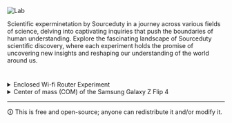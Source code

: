 ![Lab](https://github.com/sourceduty/Experiments/assets/123030236/818462e0-01cb-40f9-b7d6-63de829a02d0)

Scientific experminetation by Sourceduty in a journey across various fields of science, delving into captivating inquiries that push the boundaries of human understanding. Explore the fascinating landscape of Sourceduty scientific discovery, where each experiment holds the promise of uncovering new insights and reshaping our understanding of the world around us.

#

<details><summary>Enclosed Wi-fi Router Experiment</summary>
<br>

![Router](https://github.com/sourceduty/Experiments/assets/123030236/eab4f236-a257-498f-93f5-114c838bc22e)

Enclosing a Wi-Fi router in different materials can significantly impact the strength and quality of the Wi-Fi signal due to the materials' ability to absorb or reflect radio waves. Here's a simplified simulation of how various common materials might affect Wi-Fi signal strength:

**Plastic:**
 Generally, thin plastic may have a minimal impact on Wi-Fi signals. It's often used in the construction of the router itself. However, thicker plastics or those with high-density compositions might start to slightly reduce signal strength.

**Wood:** Wood can weaken Wi-Fi signals, especially if it's thick or if the signal has to pass through multiple layers (like floors or heavy furniture). The denser the wood, the more it can degrade the signal.

**Glass:** Standard glass doesn't significantly obstruct Wi-Fi signals, but the impact can vary. For example, thick, leaded, or frosted glass can be more obstructive. Energy-efficient thermal glass, often used in modern construction, can also severely weaken Wi-Fi signals because it contains metal oxide coatings.

**Brick and Concrete:** These materials are quite dense and can significantly reduce Wi-Fi signal strength. The signal might pass through thin walls with some strength reduction, but thicker walls can block the signal more substantially.

**Metal:** Metal is highly reflective to radio waves and can almost completely block Wi-Fi signals. Encasing a router in a metal box would likely result in a severe reduction or total blockage of the signal. This is due to the Faraday cage effect, where a conductive enclosure blocks electromagnetic fields.

**Water:** Large bodies of water, including aquariums, can absorb Wi-Fi signals, as water has a dampening effect on radio wave propagation. Even high humidity levels can slightly impact signal strength over large distances.

When a Wi-Fi signal encounters these materials, several things can happen: absorption (where the material takes in the signal energy), reflection (where the signal bounces off the surface), and refraction (where the signal changes direction as it passes through the material). The specific impact depends on the material's thickness, density, and composition, as well as the frequency of the Wi-Fi signal (with 2.4 GHz signals generally penetrating obstacles better than 5 GHz signals).

Remember, this is a simplified overview. Actual results can vary based on the specific characteristics of the materials, the environment, and the router's technology. For optimal Wi-Fi performance, it's best to place routers in open spaces and away from materials that can significantly degrade signal strength.

### Experiment Simulation

Simulating the estimated signal loss when a Wi-Fi router is enclosed in different materials involves understanding how different materials attenuate (weaken) radio frequency (RF) signals. This attenuation is typically measured in decibels (dB). A higher dB value indicates more significant signal loss.

It's important to note that these values are approximate and can vary based on factors such as frequency, material thickness, and environmental conditions. Wi-Fi signals commonly operate at 2.4 GHz and 5 GHz frequencies, with 5 GHz signals generally experiencing more attenuation through materials than 2.4 GHz signals.

Here's a simplified simulation of estimated signal loss for common materials:

**Plastic:** 0-3 dB. Thin plastic has minimal effect on Wi-Fi signals, but thicker or denser plastic types might cause slight attenuation.

**Wood:** 2-5 dB. Wood can vary widely in its impact on signal strength, depending on its type and thickness. Softwoods like pine will generally cause less attenuation than denser hardwoods.

**Glass:** 2-7 dB. Standard window glass might only slightly attenuate Wi-Fi signals, but specialized types like bulletproof or thermal insulating glass can have a much more significant effect.

**Brick:** 4-12 dB. The denser the brick, the more signal loss you can expect. A single brick wall might cause moderate attenuation, but multiple walls can severely degrade the signal.

**Concrete:** 10-20 dB. Concrete, especially reinforced concrete, can significantly block Wi-Fi signals. The exact loss depends on the thickness and density of the concrete.

**Metal:** 30-100+ dB. Metal can almost completely reflect Wi-Fi signals, causing severe attenuation. Enclosing a router in a metal box could lead to a total loss of signal.

**Water:** 15-20 dB per meter. Water absorbs RF energy, so passing a Wi-Fi signal through a large aquarium or a similar body of water can significantly weaken it.

Keep in mind that these are estimated values for signal loss and actual results can vary. Signal attenuation also depends on the cumulative effect of all materials and objects in the signal's path, as well as the router's specific characteristics and the environmental context. For practical Wi-Fi deployment, it's important to minimize obstructions and materials in the signal path that can significantly degrade signal quality.

<br>    
</details>

<details><summary>Center of mass (COM) of the Samsung Galaxy Z Flip 4</summary>
<br>

![Center of Mass](https://github.com/sourceduty/Experiments/assets/123030236/90651028-e471-4c70-b693-268de500a13d)

The center of mass (COM) of the Samsung Galaxy Z Flip 4, assuming uniform density for simplicity, lies at the geometric center in both its folded and unfolded states. In its folded state, with dimensions 84.9 x 71.9 x 16.5 mm (averaging the thickness), the COM is approximately 42.45 mm from the bottom edge, 35.95 mm from the side, and 8.25 mm deep. Unfolded, at 165.2 x 71.9 x 6.9 mm, the COM shifts to 82.6 mm from the bottom, remains 35.95 mm from the side, and is 3.45 mm deep. This simplistic model doesn't account for the non-uniform distribution of internal components or the intricate hinge mechanism in the folded state, which could notably alter the actual COM.

### Folded State

- Dimensions: 84.9 mm (height) x 71.9 mm (width) x 16.5 mm (average thickness)
- COM Position (from the bottom edge, assuming the phone stands on one of the 71.9 mm sides):
  - COM height = 84.9 mm / 2 = 42.45 mm
  - COM width = 71.9 mm / 2 = 35.95 mm
  - COM depth = 16.5 mm / 2 = 8.25 mm

### Unfolded State

- Dimensions: 165.2 mm (height) x 71.9 mm (width) x 6.9 mm (thickness)
- COM Position (from the bottom edge, with the phone standing on one of the 71.9 mm sides):
  - COM height = 165.2 mm / 2 = 82.6 mm
  - COM width = 71.9 mm / 2 = 35.95 mm
  - COM depth = 6.9 mm / 2 = 3.45 mm

### Considerations

- The actual mass distribution in a smartphone is not uniform due to internal components, causing deviations from these calculated COM positions.
- In the folded state, the hinge and differential mass distribution between halves complicate COM calculation.
- For precise COM determination, especially folded, a complex model accounting for internal mass distribution or experimental methods might be needed.

<br>    
</details>

***

🛈 This is free and open-source; anyone can redistribute it and/or modify it.
